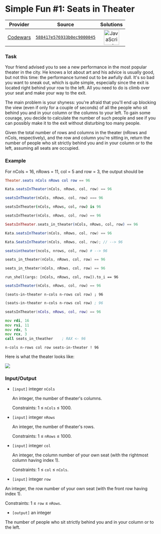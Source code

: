 [_metadata_:generated]: - "true"

# Simple Fun #1: Seats in Theater

<!-- INFO TABLE BEGIN -->

| Provider                                        | Source                                                                               | Solutions                                                                                                                                                    |
| :---------------------------------------------: | :----------------------------------------------------------------------------------: | :----------------------------------------------------------------------------------------------------------------------------------------------------------: |
| [Codewars](../../../docs/providers/Codewars.md) | [`588417e576933b0ec9000045`](https://www.codewars.com/kata/588417e576933b0ec9000045) | [<img src="https://res.cloudinary.com/rascaltwo/image/upload/v1631924076/javascript_ehszr7.svg" alt="JavaScript" title="JavaScript" width="50" />](solve.js) |

<!-- INFO TABLE END -->

### Task
Your friend advised you to see a new performance in the most popular theater in the city. He knows a lot about art and his advice is usually good, but not this time: the performance turned out to be awfully dull. It's so bad you want to sneak out, which is quite simple, especially since the exit is located right behind your row to the left. All you need to do is climb over your seat and make your way to the exit.

 The main problem is your shyness: you're afraid that you'll end up blocking the view (even if only for a couple of seconds) of all the people who sit behind you and in your column or the columns to your left. To gain some courage, you decide to calculate the number of such people and see if you can possibly make it to the exit without disturbing too many people.

 Given the total number of rows and columns in the theater (nRows and nCols, respectively), and the row and column you're sitting in, return the number of people who sit strictly behind you and in your column or to the left, assuming all seats are occupied.

### Example

 For nCols = 16, nRows = 11, col = 5 and row = 3, the output should be

```elm
Theater.seats nCols nRows col row == 96
```
```groovy
Kata.seatsInTheater(nCols, nRows, col, row) == 96
```
```javascript
seatsInTheater(nCols, nRows, col, row) === 96
```
```coffeescript
seatsInTheater(nCols, nRows, col, row) is 96
```
```dart
seatsInTheater(nCols, nRows, col, row) == 96
```
```elixir
SeatsInTheater.seats_in_theater(nCols, nRows, col, row) == 96
```
```java
Kata.seatsInTheater(nCols, nRows, col, row) == 96
```
```csharp
Kata.SeatsInTheater(nCols, nRows, col, row); // --> 96
```
```julia
seatsintheater(ncols, nrows, col, row) # --> 96
```
```c
seats_in_theater(nCols, nRows, col, row) == 96
```
```cpp
seats_in_theater(nCols, nRows, col, row) == 96
```
```shell
run_shell(args: [nCols, nRows, col, row]).to_i == 96
```
```typescript
seatsInTheater(nCols, nRows, col, row) == 96
```
```racket
(seats-in-theater n-cols n-rows col row) ; 96
```
```clojure
(seats-in-theater n-cols n-rows col row) ; 96
```
```lua
seatsInTheater(nCols, nRows, col, row) == 96
```

```asm
mov rdi, 16
mov rsi, 11
mov rdx, 5
mov rcx, 3
call seats_in_theather    ; RAX <- 96
```
```factor
n-cols n-rows col row seats-in-theater ! 96
```

 Here is what the theater looks like:

 ![](https://files.gitter.im/myjinxin2015/eAjZ/blob)

### Input/Output


 - `[input]` integer `nCols`

   An integer, the number of theater's columns.

   Constraints: 1 ≤ `nCols` ≤ 1000.

 - `[input]` integer `nRows`

   An integer, the number of theater's rows.

   Constraints: 1 ≤ `nRows` ≤ 1000.

 - `[input]` integer `col`

   An integer, the column number of your own seat (with the rightmost column having index 1).

   Constraints: 1 ≤ `col` ≤ `nCols`.

 - `[input]` integer `row`

  An integer, the row number of your own seat (with the front row having index 1).

  Constraints: 1 ≤ `row` ≤ `nRows`.

 - `[output]` an integer

  The number of people who sit strictly behind you and in your column or to the left.

